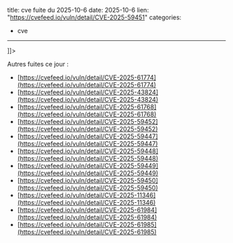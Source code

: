  
title: cve fuite du 2025-10-6
date: 2025-10-6
lien: "https://cvefeed.io/vuln/detail/CVE-2025-59451"
categories:
  - cve
---

]]>


Autres fuites ce jour :
- [https://cvefeed.io/vuln/detail/CVE-2025-61774](https://cvefeed.io/vuln/detail/CVE-2025-61774)
- [https://cvefeed.io/vuln/detail/CVE-2025-43824](https://cvefeed.io/vuln/detail/CVE-2025-43824)
- [https://cvefeed.io/vuln/detail/CVE-2025-61768](https://cvefeed.io/vuln/detail/CVE-2025-61768)
- [https://cvefeed.io/vuln/detail/CVE-2025-59452](https://cvefeed.io/vuln/detail/CVE-2025-59452)
- [https://cvefeed.io/vuln/detail/CVE-2025-59447](https://cvefeed.io/vuln/detail/CVE-2025-59447)
- [https://cvefeed.io/vuln/detail/CVE-2025-59448](https://cvefeed.io/vuln/detail/CVE-2025-59448)
- [https://cvefeed.io/vuln/detail/CVE-2025-59449](https://cvefeed.io/vuln/detail/CVE-2025-59449)
- [https://cvefeed.io/vuln/detail/CVE-2025-59450](https://cvefeed.io/vuln/detail/CVE-2025-59450)
- [https://cvefeed.io/vuln/detail/CVE-2025-11346](https://cvefeed.io/vuln/detail/CVE-2025-11346)
- [https://cvefeed.io/vuln/detail/CVE-2025-61984](https://cvefeed.io/vuln/detail/CVE-2025-61984)
- [https://cvefeed.io/vuln/detail/CVE-2025-61985](https://cvefeed.io/vuln/detail/CVE-2025-61985)

